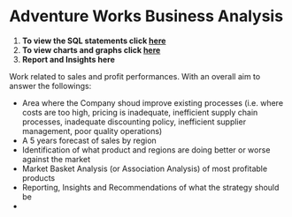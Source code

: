 # Adventure Works Business Analysis

1. **To view the SQL statements click [here](https://github.com/LucianoBesada/Adventure_Works_BA/blob/main/PairviewProject.sql)**
2. **To view charts and graphs click [here](https://app.powerbi.com/view?r=eyJrIjoiZTA1MjQxMjgtOTM3Yy00N2Y5LTgyNzUtYmU2OGUyNDA3OTc3IiwidCI6IjdiMjIzMjk0LTFhMjktNDYxYi1iYmJkLTU0NTI0MGIxNjQ3NiJ9&pageName=ReportSection22aba503571e57b02dd2)**
3. **Report and Insights here**

Work related to sales and profit performances. With an overall aim to answer the followings: <br>
- Area where the Company shoud improve existing processes (i.e. where costs are too high, pricing is inadequate, inefficient supply chain processes, inadequate discounting policy,
inefficient supplier management, poor quality operations)
- A 5 years forecast of sales by region
- Identification of what product and regions are doing better or worse against the market
- Market Basket Analysis (or Association Analysis) of most profitable products
- Reporting, Insights and Recommendations of what the strategy should be
- 
